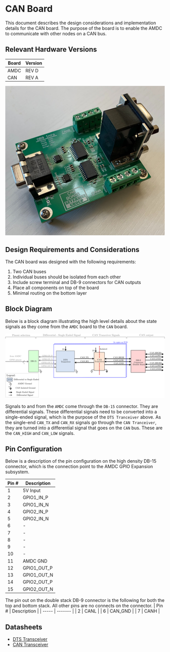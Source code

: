 # CAN Board

This document describes the design considerations and implementation details for the CAN board. The purpose of the board is to enable the AMDC to communicate
with other nodes on a CAN bus. 

## Relevant Hardware Versions
| Board | Version |
| ----- | ------- |
| AMDC  | REV D   |
| CAN   | REV A   |

<img src="images/amdc-can.jpg">


## Design Requirements and Considerations
The CAN board was designed with the following requirements: 
1. Two CAN buses
2. Individual buses should be isolated from each other
3. Include screw terminal and DB-9 connectors for CAN outputs
4. Place all components on top of the board
5. Minimal routing on the bottom layer 

## Block Diagram
Below is a block diagram illustrating the high level details about the state signals as they come from the `AMDC` board to the `CAN` board. 

<img src="images/amdc-can.svg">

Signals to and from the `AMDC` come through the `DB-15` connector. They are differential signals. These differential signals need to be converted into a single-ended signal, which is the purpose of the `DTS Tranceiver` above. As the single-end `CAN_TX` and `CAN_RX` signals go through the `CAN Tranceiver`, they are turned into a differential signal that goes on the `CAN` bus. These are the `CAN_HIGH` and `CAN_LOW` signals.

## Pin Configuration
Below is a description of the pin configuration on the high density DB-15 connector, which is the connection point to the AMDC GPIO Expansion subsystem.

| Pin # | Description |
| ----- | ------- |
| 1    | 5V Input   |
| 2     | GPIO1_IN_P   |
| 3     | GPIO1_IN_N   |
| 4     | GPIO2_IN_P   |
| 5     | GPIO2_IN_N   |
| 6     | -  |
| 7     | -   |
| 8     | -   |
| 9     | -   |
| 10     | -   |
| 11    | AMDC GND   |
| 12    | GPIO1_OUT_P   |
| 13     | GPIO1_OUT_N   |
| 14    | GPIO2_OUT_P   |
| 15     | GPIO2_OUT_N  |

The pin out on the double stack DB-9 connector is the following for both the top and bottom stack. All other pins are no connects on the connector. 
| Pin # | Description |
| ----- | ------- |
| 2  | CANL   |
| 6   | CAN_GND   |
| 7   | CANH   |

## Datasheets
- [DTS Transceiver](https://www.digikey.com/htmldatasheets/production/112178/0/0/1/st490ab.html)
- [CAN Transceiver](https://www.analog.com/media/en/technical-documentation/data-sheets/ADM3055E-3057E.pdf)